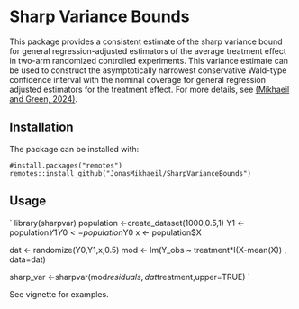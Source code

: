# Sharp Variance Bounds

This package provides a consistent estimate of the sharp variance bound for general regression-adjusted estimators of the average treatment effect in two-arm randomized controlled experiments. This variance estimate can be used to construct the asymptotically narrowest conservative Wald-type confidence interval with the nominal coverage for general regression adjusted estimators for the treatment effect. For more details, see [(Mikhaeil and Green, 2024)](https://arxiv.org/abs/2411.00191).

## Installation 
The package can be installed with:

`
#install.packages("remotes")
remotes::install_github("JonasMikhaeil/SharpVarianceBounds")
`
## Usage

`
library(sharpvar)
population <-create_dataset(1000,0.5,1)
Y1 <- population$Y1
Y0 <- population$Y0
x <- population$X

dat <- randomize(Y0,Y1,x,0.5)
mod <- lm(Y_obs ~ treatment*I(X-mean(X)) , data=dat)

sharp_var <-sharpvar(mod$residuals,dat$treatment,upper=TRUE)
`

See vignette for examples.  
